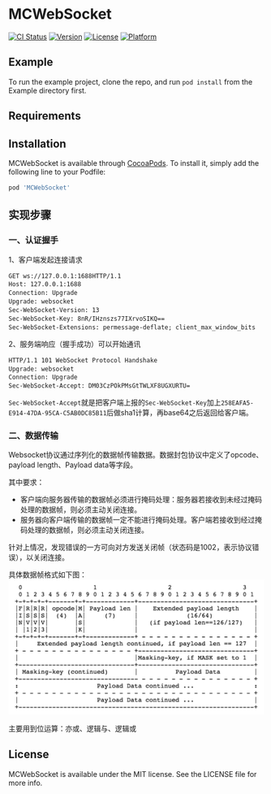 # MCWebSocket

[![CI Status](http://img.shields.io/travis/mylcode/MCWebSocket.svg?style=flat)](https://travis-ci.org/mylcode/MCWebSocket)
[![Version](https://img.shields.io/cocoapods/v/MCWebSocket.svg?style=flat)](http://cocoapods.org/pods/MCWebSocket)
[![License](https://img.shields.io/cocoapods/l/MCWebSocket.svg?style=flat)](http://cocoapods.org/pods/MCWebSocket)
[![Platform](https://img.shields.io/cocoapods/p/MCWebSocket.svg?style=flat)](http://cocoapods.org/pods/MCWebSocket)

## Example

To run the example project, clone the repo, and run `pod install` from the Example directory first.

## Requirements

## Installation

MCWebSocket is available through [CocoaPods](http://cocoapods.org). To install
it, simply add the following line to your Podfile:

```ruby
pod 'MCWebSocket'
```

## 实现步骤

### 一、认证握手

1、客户端发起连接请求

```html
GET ws://127.0.0.1:1688HTTP/1.1
Host: 127.0.0.1:1688
Connection: Upgrade
Upgrade: websocket
Sec-WebSocket-Version: 13
Sec-WebSocket-Key: 8nR/IHznszs77IXrvoSIKQ==
Sec-WebSocket-Extensions: permessage-deflate; client_max_window_bits
```

2、服务端响应（握手成功）可以开始通讯

```html
HTTP/1.1 101 WebSocket Protocol Handshake
Upgrade: websocket
Connection: Upgrade
Sec-WebSocket-Accept: DM03CzPOkPMsGtTWLXF8UGXURTU=
```

`Sec-WebSocket-Accept`就是把客户端上报的`Sec-WebSocket-Key`加上`258EAFA5-E914-47DA-95CA-C5AB0DC85B11`后做sha1计算，再base64之后返回给客户端。

### 二、数据传输
Websocket协议通过序列化的数据帧传输数据。数据封包协议中定义了opcode、payload length、Payload data等字段。

其中要求：

- 客户端向服务器传输的数据帧必须进行掩码处理：服务器若接收到未经过掩码处理的数据帧，则必须主动关闭连接。
- 服务器向客户端传输的数据帧一定不能进行掩码处理。客户端若接收到经过掩码处理的数据帧，则必须主动关闭连接。

针对上情况，发现错误的一方可向对方发送关闭帧（状态码是1002，表示协议错误），以关闭连接。

具体数据帧格式如下图：
![Base Framing Protocl](images/base-framing-protocol.png)

主要用到位运算：亦或、逻辑与、逻辑或

## License

MCWebSocket is available under the MIT license. See the LICENSE file for more info.
